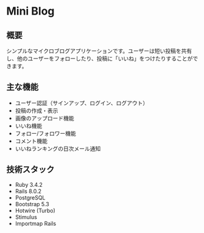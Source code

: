 # Mini Blog

## 概要
シンプルなマイクロブログアプリケーションです。ユーザーは短い投稿を共有し、他のユーザーをフォローしたり、投稿に「いいね」をつけたりすることができます。

## 主な機能
- ユーザー認証（サインアップ、ログイン、ログアウト）
- 投稿の作成・表示
- 画像のアップロード機能
- いいね機能
- フォロー/フォロワー機能
- コメント機能
- いいねランキングの日次メール通知

## 技術スタック
- Ruby 3.4.2
- Rails 8.0.2
- PostgreSQL
- Bootstrap 5.3
- Hotwire (Turbo)
- Stimulus
- Importmap Rails
